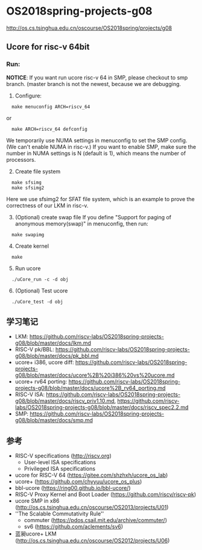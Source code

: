 # OS2018spring-projects-g08
http://os.cs.tsinghua.edu.cn/oscourse/OS2018spring/projects/g08


## Ucore for risc-v 64bit

### Run:

**NOTICE**: If you want run ucore risc-v 64 in SMP, please checkout to smp branch. (master branch is not the newest, because we are debugging.

1. Configure:
```
  make menuconfig ARCH=riscv_64
```
or
```
  make ARCH=riscv_64 defconfig
```
We temporarily use NUMA settings in menuconfig to set the SMP config. (We can't enable NUMA in risc-v.) If you want to enable SMP, make sure the number in NUMA settings is N (default is 1), which means the number of processors.

2. Create file system
```
  make sfsimg
  make sfsimg2
```
Here we use sfsimg2 for SFAT file system, which is an example to prove the correctness of our LKM in risc-v.

3. (Optional) create swap file
If you define "Support for paging of anonymous memory(swap)" in menuconfig, then run:
```
  make swapimg
```

4. Create kernel
```
  make
```

5. Run ucore
```
  ./uCore_run -c -d obj
```

6. (Optional) Test ucore
```
  ./uCore_test -d obj
```

## 学习笔记

 * LKM: https://github.com/riscv-labs/OS2018spring-projects-g08/blob/master/docs/lkm.md
 * RISC-V pk/BBL: https://github.com/riscv-labs/OS2018spring-projects-g08/blob/master/docs/pk_bbl.md
 * ucore+ i386, ucore diff: https://github.com/riscv-labs/OS2018spring-projects-g08/blob/master/docs/ucore%2B%20i386%20vs%20ucore.md
 * ucore+ rv64 porting: https://github.com/riscv-labs/OS2018spring-projects-g08/blob/master/docs/ucore%2B_rv64_porting.md
 * RISC-V ISA: https://github.com/riscv-labs/OS2018spring-projects-g08/blob/master/docs/riscv_priv1.10.md, https://github.com/riscv-labs/OS2018spring-projects-g08/blob/master/docs/riscv_spec2.2.md
 * SMP: https://github.com/riscv-labs/OS2018spring-projects-g08/blob/master/docs/smp.md

## 参考


 * RISC-V specifications (http://riscv.org)
    * User-level ISA specifications
    * Privileged ISA specifications
 * ucore for RISC-V 64 (https://gitee.com/shzhxh/ucore_os_lab)
 * ucore+ (https://github.com/chyyuu/ucore_os_plus)
 * bbl-ucore (https://ring00.github.io/bbl-ucore/)
 * RISC-V Proxy Kernel and Boot Loader (https://github.com/riscv/riscv-pk)
 * ucore SMP in x86 (http://os.cs.tsinghua.edu.cn/oscourse/OS2013/projects/U01)
 * ''The Scalable Commutativity Rule''
     * commuter (https://pdos.csail.mit.edu/archive/commuter/)
    * sv6 (https://github.com/aclements/sv6)
 * 蓝昶ucore+ LKM (http://os.cs.tsinghua.edu.cn/oscourse/OS2012/projects/U06)

